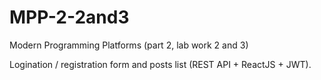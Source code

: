 # MPP-2-2and3
Modern Programming Platforms (part 2, lab work 2 and 3)

Logination / registration form and posts list (REST API + ReactJS + JWT).
